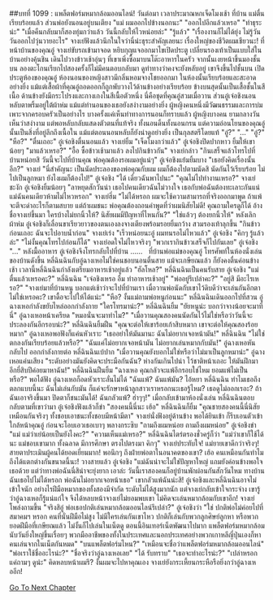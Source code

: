 ##บทที่ 1099 : แพล็ตฟอร์มหมากล้อมออนไลน์!
วันต่อมา
เวลาประมาณหกเจ็ดโมงเช้า
ที่บ้าน แม่ตื่นเรียบร้อยแล้ว ส่วนพ่อยังนอนอยู่บนเตียง
"แม่ ผมออกไปข้างนอกนะ"
"ออกไปอีกแล้วเหรอ"
"ทำธุระน่ะ"
"เมื่อคืนกลับมาก็สองทุ่มกว่าแล้ว วันนี้กลับให้ไวหน่อยล่ะ"
"รู้แล้ว"
"เรื่องงานก็ไม่ได้ยุ่ง ไม่รู้วันวันออกไปวุ่นวายอะไร"
จางเย่ฟังแล้วนึกในใจว่านี่น่ะธุระสำคัญเลยนะ เรื่องใหญ่ของชีวิตผมเชียวนะ!
ที่หน้าบ้านของคุณอู๋
จางเย่ขับรถเข้ามาจอด หยิบกุญแจออกมาไขเปิดประตู เปลี่ยนรองเท้าเป็นแบบใส่ในบ้านอย่างคุ้นชิน เดินไปวางข้าวเช้าอุ่นๆ ที่เขาเพิ่งซื้อมาบนโต๊ะอาหารในครัว จากนั้นเงยหน้าขึ้นมองชั้นบน ลองตะโกนเรียกไปสองครั้งก็ไม่มีคนตอบกลับมา ดูท่าทางว่าคงจะยังหลับอยู่
เขาจึงขึ้นไปชั้นบน เปิดประตูห้องของคุณอู๋
ห้องนอนของหญิงสาวมีกลิ่นหอมจางโชยออกมา
ในห้องนั้นเรียบร้อยและสะอาดอย่างยิ่ง แม้แต่เสื้อผ้าที่คุณอู๋ถอดออกก็ถูกพับวางไว้ด้านข้างอย่างเรียบร้อย ข้างบนสุดนั้นเป็นเสื้อชั้นในสีเนื้อ ด้านข้างยังมีกระโปรงและกางเกงในสีเนื้อตัวหนึ่ง นี่คือชุดที่คุณอู๋สวมเมื่อวาน ส่วนอู๋เจ๋อชิงนอนหลับตาพริ้มอยู่ใต้ผ้าห่ม แม้แต่ท่านอนของเธอยังสง่างามอย่างยิ่ง ผู้หญิงคนหนึ่งมีวัฒนธรรมและการบ่มเพาะจากครอบครัวเป็นอย่างไร บางครั้งแค่เห็นท่าทางการนอนก็ทราบแล้ว ผู้หญิงบางคน ยามกลางวันเห็นว่าสง่างาม แต่พอหลับกลับแสดงตัวตนที่แท้จริง ทั้งนอนดิ้นทั้งนอนกรน แต่ความอ่อนโยนของคุณอู๋นั้นเป็นสิ่งที่อยู่ลึกถึงเนื้อใน แม้แต่ตอนนอนหลับก็ยังน่าดูอย่างยิ่ง เป็นกุลสตรีโดยแท้
"อู๋?"
"..."
"อู๋?"
"หือ?"
"ตื่นเถอะ"
อู๋เจ๋อชิงตื่นนอนแล้ว
จางเย่ยิ้ม "เจ็ดโมงกว่าแล้ว"
อู๋เจ๋อชิงปิดปากหาว ยิ้มให้เขาน้อยๆ "มาแล้วเหรอ?"
"อื้อ ซื้อข้าวเช้ามาแล้ว ลงไปกินข้าวกัน" จางเย่กล่าว "กินเสร็จแล้วโทรไปที่บ้านหน่อยสิ วันนี้จะไปที่บ้านคุณ พ่อคุณต้องรอผมอยู่แน่ๆ"
อู๋เจ๋อชิงแย้มยิ้มบาง "เธอยังคิดเรื่องนั้นอีก?"
จางเย่ "นี่สำคัญนะ เป็นนัดประลองของพ่อคุณกับผม ผมก็ต้องไปตามนัดสิ นัดกันไว้เรียบร้อย ไม่ไปเป็นลูกหมา ยังไงผมก็ต้องไป!"
อู๋เจ๋อชิง "ได้ เดี๋ยวฉันพาไปนะ"
"คุณไม่ไปทำงานเหรอ?" จางเย่ชะงัก
อู๋เจ๋อชิงยิ้มน้อยๆ "ลาหยุดสักวันน่า เธอไปคนเดียวฉันไม่วางใจ เธอกับพ่อฉันต้องทะเลาะกันแน่ แม่ฉันคนเดียวห้ามไม่ไหวหรอก"
จางเย่ฮึ่ม "ไม่ได้หรอก ผมจะใช้ความสามารถที่จริงออกมาพูด ถ้าแพ้ จะตีจะด่าอะไรก็ตามสบาย แต่ถ้าผมชนะ พ่อคุณต้องถอนคำพูดที่ว่าผมนิสัยไม่ดี! คุณถามใครดูก็ได้ อ้างชื่อจางเย่ขึ้นมา ใครบ้างไม่ยกนิ้วให้? นิสัยผมมีปัญหาที่ไหนกัน?"
"ใช่แล้วๆ ต้องยกนิ้วให้" หลังเลิกผ้าห่ม อู๋เจ๋อชิงก็เลื่อนขาเรียวยาวของตนเองลงจางเตียงพร้อมรอยยิ้มกว้าง สวมรองเท้าลุกขึ้น "กินข้าวก่อนเถอะ ฉันจะไปอาบน้ำก่อน"
จางเย่เร่ง "เร็วหน่อยนะอู๋ ผมทนรอไม่ไหวแล้ว"
อู๋เจ๋อชิง "คิกๆ รู้แล้วล่ะ"
"ไม่งั้นคุณโทรไปก่อนก็ได้" จางเย่อดใจไม่ไหวจริงๆ "พวกเรากินข้าวเสร็จก็ไปกันเลย"
อู๋เจ๋อชิง "..."
หลังมื้ออาหาร
อู๋เจ๋อชิงจึงโทรกลับไปที่บ้าน
……
 
ที่บ้านพ่อแม่ของคุณอู๋
โทรศัพท์ในห้องนั่งเล่นของบ้านดังขึ้น
หลี่ฉินฉินกับอู๋ฉางเหอไม่ใช่คนชอบนอนตื่นสาย แม้จะเกษียณแล้ว ก็ยังคงตื่นค่อนข้างเช้า เวลานี้หลี่ฉินฉินกำลังเตรียมอาหารเช้าอยู่แล้ว
"ฮัลโหล?" หลี่ฉินฉินเป็นคนรับสาย
อู๋เจ๋อชิง "แม่ ตื่นแล้วเหรอคะ?"
หลี่ฉินฉิน "เจ๋อชิงเหรอ อืม ทำอาหารเช้าอยู่"
"พ่ออยู่รึเปล่าคะ?"
"อยู่สิ มีอะไรเหรอ?"
"จางเย่มาที่บ้านหนู บอกแต่เช้าว่าจะไปที่บ้านเรา เมื่อวานพ่อนัดกับเขาไว้ดิบดีว่าจะเล่นกันอีกตาไม่ใช่เหรอคะ? เขาดื้อจะไปให้ได้แน่ะ"
"หือ? งั้นแม่ถามพ่อหนูก่อนนะ"
หลี่ฉินฉินเดินออกไปที่สวน
อู๋ฉางเหอกำลังขยับไหล่ออกกำลังกาย "ใครโทรมาน่ะ?"
หลี่ฉินฉินยิ้ม "ยัยหนูน่ะ บอกว่าจางน้อยจะมาที่นี่"
อู๋ฉางเหอหน้าเครียด "หมอนั่นจะมาทำไม?"
"เมื่อวานคุณสองคนนัดกันไว้ไม่ใช่หรือว่าวันนี้จะประลองกันอีกรอบน่ะ?" หลี่ฉินฉินยิ้มฝืน "คุณจะต่อให้เขาร้อยเก้าสิบหมาก เขาจะต่อให้คุณสองร้อยหมาก"
อู๋ฉางเหอพอฟังก็แค่นหัวเราะ "เธออย่าให้มันมานะ ฉันไม่อยากเจอหน้ามัน!"
หลี่ฉินฉิน "ไม่ใช่ตกลงกันเรียบร้อยแล้วหรือ?"
"ฉันแค่ไม่อยากเจอหน้ามัน ไม่อยากเล่นหมากกับมัน!" อู๋ฉางเหอหันกลับไป ออกกำลังกายต่อ
หลี่ฉินฉินเบ้ปาก "เมื่อวานคุณยังบอกไม่ใช่หรือว่าไม่มาเป็นลูกหมาน่ะ"
อู๋ฉางเหอแค่นเสียง "ระดับอย่างมันยังคิดจะประมือกันฉัน? ห่างกันเกินไปน่า ไว้ชาติหน้าเถอะ ให้มันฝึกมาอีกยี่สิบปีค่อยมาหาฉัน!"
หลี่ฉินฉินฝืนยิ้ม "ฉางเหอ คุณกลัวจะแพ้อีกรอบใช่ไหม ยอมแพ้ไม่เป็นหรือ?"
พอได้ฟัง อู๋ฉางเหอก็อดหัวเราะลั่นไม่ได้ "ฉันแพ้? ฉันแพ้มัน? ไอ้หยา หลี่ฉินฉิน ทำไมเธอถึงตลกแบบนี้นะ ฉันไม่เล่นกับมัน ก็แค่จะรักษาหน้าลูกสาวเราหรอกนะเธอรู้ไหม? เธอดูไม่ออกเรอะ? ถ้าฉันเอาจริงขึ้นมา ปิดตาก็ชนะมันได้! ฉันกลัวแพ้? ฮ่าๆๆ!"
เมื่อกลับเข้ามาห้องนั่งเล่น
หลี่ฉินฉินตอบกลับตามที่เขาว่ามา
อู๋เจ๋อชิงฟังแล้วก็ขำ "สองคนนี้นี่นะ เฮ้อ"
หลี่ฉินฉินก็ยิ้ม "คุณชายสองคนนี้นี่นิสัยเหมือนกันจริงๆ ทั้งชอบเอาชนะทั้งชอบมีหน้ามีตา"
จางเย่นั่งฟังอยู่ด้านข้าง พอได้ยินเข้า ก็รีบเอนตัวเข้าใกล้หน้าคุณอู๋ ก่อนจะโอบเอวเธอเบาๆ พลางกระซิบ "ถามถึงผมหน่อย ถามถึงผมหน่อย"
อู๋เจ๋อชิงขำ "แม่ แม่ว่าเย่น้อยเป็นยังไงคะ?"
"ความเห็นแม่เหรอ?" หลี่ฉินฉินไตร่ตรองชั่วครู่ก็ว่า "แม่ว่าเขาก็ใช้ได้นะ แม่ชอบเขามาก ทั้งฉลาด มีการศึกษา ตรงไปตรงมา คิกๆ"
จางเย่ประทับใจ!
แม่ยายเขาดีกว่าจริงๆ!
สายตาประเมินผู้คนได้ยอดเยี่ยมมาก!
พอนึกๆ ถึงฝ่ายพ่อตาในอนาคตของเขา? เฮ้อ คนเหมือนกันทำไมถึงได้แตกต่างกันขนาดนี้นะ!
วางสายแล้ว
อู๋เจ๋อชิง "แม่ฉันน่าจะไม่ใช่ปัญหาใหญ่ แถมยังค่อนข้างพอใจเธอด้วย แต่ว่าทางพ่อฉันนี่สิน่าจะยุ่งยาก เอาล่ะ วันนี้เราสองคนก็อยู่บ้านพักผ่อนกันสักวันไหม ทางบ้านฉันเธอไปไม่ได้หรอก พ่อฉันไม่อยากเจอหน้าเธอ"
เขากลัวแพ้ฉันน่ะสิ!
อู๋เจ๋อชิงและหลี่ฉินฉินอาจไม่เข้าใจนัก อย่างไรฝีมือหมากของทั้งสองมีจำกัด ระดับไม่ได้สูงมากนัก แต่จางเย่กลับเข้าใจกระจ่าง เขารู้ว่าอู๋ฉางเหอก็รู้แน่แก่ใจ จึงได้หลบหน้าจางเย่ไม่ยอมพบเขา ไม่คิดจะเล่นหมากล้อมกับเขาอีก!
จางเย่โพล่งถามขึ้น "จริงสิอู๋ พ่อเธอปกติเล่นหมากล้อมออนไลน์รึเปล่า?"
อู๋เจ๋อชิงว่า "ใช่ ปกติพ่อไม่ค่อยไปที่สมาคมฯ หรอก คนที่นั่นฝีมือไม่สูง ไม่มีใครเล่นกันเขาไหว ปกติก็เล่นกับพวกลูกศิษย์ลูกหา หรือพวกยอดฝีมือที่เกษียณแล้ว ไม่งั้นก็ไปเล่นในเน็ตดู ตอนนี้อินเทอร์เน็ตพัฒนาไปมาก แพล็ตฟอร์มหมากล้อมนับวันยิ่งใหญ่ขึ้นเรื่อยๆ พวกมืออาชีพของทั้งในประเทศและนอกประเทศอย่างพวกเกาหลีญี่ปุ่นเองก็หาคนเล่นจากในเน็ตกันหมด"
"บนแพล็ตฟอร์มไหน?"
"เหมือนจะชื่อว่าแพล็ตฟอร์มหมากล้อมออนไลน์"
"พ่อเราใช้ชื่ออะไรน่ะ?"
"ชื่อจริงว่าอู๋ฉางเหอเลย"
"ได้ รับทราบ"
"เธอจะทำอะไรน่ะ?"
"เปล่าหรอก แค่ถามๆ ดูน่ะ"
คิดหลบหน้าผมรึ?
งั้นผมจะไปหาคุณเอง
จางเย่ยังกระเหี้ยนกระหือรือยิ่งกว่าอู๋ฉางเหออีก!
 
 


[Go To Next Chapter]( ./200.md)